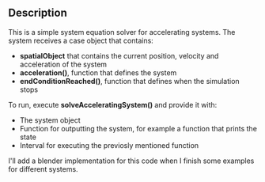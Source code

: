 ## Description
This is a simple system equation solver for accelerating systems. The system receives a case object that contains:
* **spatialObject** that contains the current position, velocity and acceleration of the system
* **acceleration()**, function that defines the system
* **endConditionReached()**, function that defines when the simulation stops

To run, execute **solveAcceleratingSystem()** and provide it with:
* The system object
* Function for outputting the system, for example a function that prints the state
* Interval for executing the previosly mentioned function

I'll add a blender implementation for this code when I finish some examples for different systems.